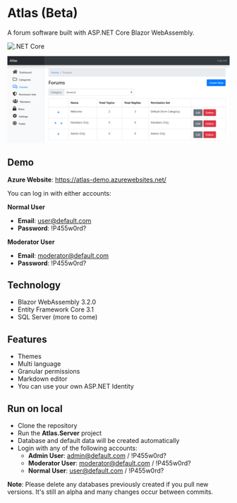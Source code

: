 # Atlas (Beta)
A forum software built with ASP.NET Core Blazor WebAssembly.

![.NET Core](https://github.com/lucabriguglia/Atlas/workflows/.NET%20Core/badge.svg)

![Forums Admin](docs/assets/img/admin-forums.png)

## Demo

**Azure Website**: https://atlas-demo.azurewebsites.net/

You can log in with either accounts:

**Normal User**
- **Email**: user@default.com
- **Password**: !P455w0rd?

**Moderator User**
- **Email**: moderator@default.com
- **Password**: !P455w0rd?

## Technology

- Blazor WebAssembly 3.2.0
- Entity Framework Core 3.1
- SQL Server (more to come)

## Features

- Themes
- Multi language
- Granular permissions
- Markdown editor
- You can use your own ASP.NET Identity

## Run on local

- Clone the repository
- Run the **Atlas.Server** project
- Database and default data will be created automatically
- Login with any of the following accounts:
  - **Admin User**: admin@default.com / !P455w0rd?
  - **Moderator User**: moderator@default.com / !P455w0rd?
  - **Normal User**: user@default.com / !P455w0rd?

**Note**: Please delete any databases previously created if you pull new versions. It's still an alpha and many changes occur between commits.
